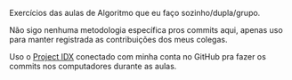 Exercícios das aulas de Algoritmo que eu faço sozinho/dupla/grupo.

Não sigo nenhuma metodologia específica pros commits aqui, apenas uso para manter registrada as contribuições dos meus colegas.

Uso o [Project IDX](https://idx.dev) conectado com minha conta no GitHub pra fazer os commits nos computadores durante as aulas.
